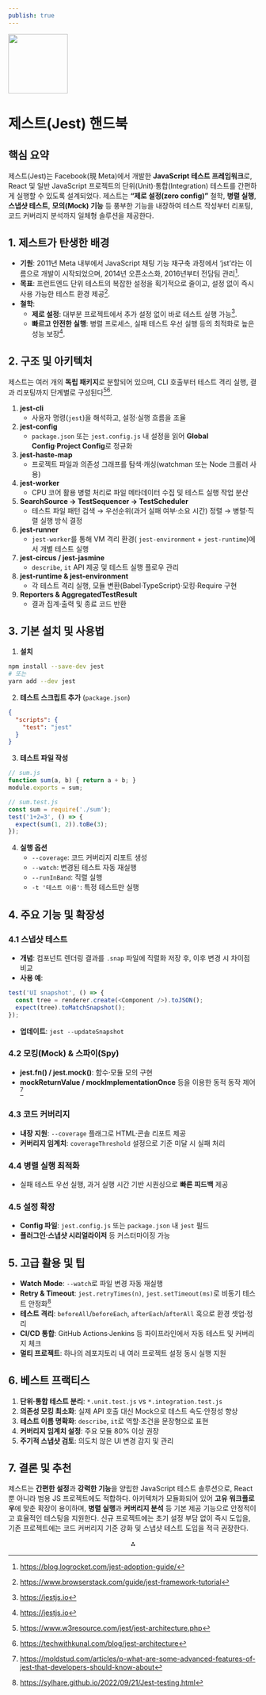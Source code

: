 ```yaml
---
publish: true
---
```


<img src="https://r2cdn.perplexity.ai/pplx-full-logo-primary-dark%402x.png" class="logo" width="120"/>

# 제스트(Jest) 핸드북

## 핵심 요약

제스트(Jest)는 Facebook(現 Meta)에서 개발한 **JavaScript 테스트 프레임워크**로, React 및 일반 JavaScript 프로젝트의 단위(Unit)·통합(Integration) 테스트를 간편하게 실행할 수 있도록 설계되었다. 제스트는 **“제로 설정(zero config)”** 철학, **병렬 실행**, **스냅샷 테스트**, **모의(Mock) 기능** 등 풍부한 기능을 내장하여 테스트 작성부터 리포팅, 코드 커버리지 분석까지 일체형 솔루션을 제공한다.

## 1. 제스트가 탄생한 배경

- **기원**: 2011년 Meta 내부에서 JavaScript 채팅 기능 재구축 과정에서 ‘jst’라는 이름으로 개발이 시작되었으며, 2014년 오픈소스화, 2016년부터 전담팀 관리[^1].
- **목표**: 프런트엔드 단위 테스트의 복잡한 설정을 획기적으로 줄이고, 설정 없이 즉시 사용 가능한 테스트 환경 제공[^2].
- **철학**:
    - **제로 설정**: 대부분 프로젝트에서 추가 설정 없이 바로 테스트 실행 가능[^3].
    - **빠르고 안전한 실행**: 병렬 프로세스, 실패 테스트 우선 실행 등의 최적화로 높은 성능 보장[^3].


## 2. 구조 및 아키텍처

제스트는 여러 개의 **독립 패키지**로 분할되어 있으며, CLI 호출부터 테스트 격리 실행, 결과 리포팅까지 단계별로 구성된다[^4][^5].

1. **jest-cli**
    - 사용자 명령(`jest`)을 해석하고, 설정·실행 흐름을 조율
2. **jest-config**
    - `package.json` 또는 `jest.config.js` 내 설정을 읽어 **Global Config**·**Project Config**로 정규화
3. **jest-haste-map**
    - 프로젝트 파일과 의존성 그래프를 탐색·캐싱(watchman 또는 Node 크롤러 사용)
4. **jest-worker**
    - CPU 코어 활용 병렬 처리로 파일 메타데이터 수집 및 테스트 실행 작업 분산
5. **SearchSource → TestSequencer → TestScheduler**
    - 테스트 파일 패턴 검색 → 우선순위(과거 실패 여부·소요 시간) 정렬 → 병렬·직렬 실행 방식 결정
6. **jest-runner**
    - `jest-worker`를 통해 VM 격리 환경( `jest-environment` + `jest-runtime`)에서 개별 테스트 실행
7. **jest-circus / jest-jasmine**
    - `describe`, `it` API 제공 및 테스트 실행 플로우 관리
8. **jest-runtime \& jest-environment**
    - 각 테스트 격리 실행, 모듈 변환(Babel·TypeScript)·모킹·Require 구현
9. **Reporters \& AggregatedTestResult**
    - 결과 집계·출력 및 종료 코드 반환

## 3. 기본 설치 및 사용법

1. **설치**

```bash
npm install --save-dev jest
# 또는
yarn add --dev jest
```

2. **테스트 스크립트 추가** (`package.json`)

```json
{
  "scripts": {
    "test": "jest"
  }
}
```

3. **테스트 파일 작성**

```javascript
// sum.js
function sum(a, b) { return a + b; }
module.exports = sum;

// sum.test.js
const sum = require('./sum');
test('1+2=3', () => {
  expect(sum(1, 2)).toBe(3);
});
```

4. **실행 옵션**
    - `--coverage`: 코드 커버리지 리포트 생성
    - `--watch`: 변경된 테스트 자동 재실행
    - `--runInBand`: 직렬 실행
    - `-t '테스트 이름'`: 특정 테스트만 실행

## 4. 주요 기능 및 확장성

### 4.1 스냅샷 테스트

- **개념**: 컴포넌트 렌더링 결과를 `.snap` 파일에 직렬화 저장 후, 이후 변경 시 차이점 비교
- **사용 예**:

```javascript
test('UI snapshot', () => {
  const tree = renderer.create(<Component />).toJSON();
  expect(tree).toMatchSnapshot();
});
```

- **업데이트**: `jest --updateSnapshot`


### 4.2 모킹(Mock) \& 스파이(Spy)

- **jest.fn() / jest.mock()**: 함수·모듈 모의 구현
- **mockReturnValue / mockImplementationOnce** 등을 이용한 동적 동작 제어[^6]


### 4.3 코드 커버리지

- **내장 지원**: `--coverage` 플래그로 HTML·콘솔 리포트 제공
- **커버리지 임계치**: `coverageThreshold` 설정으로 기준 미달 시 실패 처리


### 4.4 병렬 실행 최적화

- 실패 테스트 우선 실행, 과거 실행 시간 기반 시퀀싱으로 **빠른 피드백** 제공


### 4.5 설정 확장

- **Config 파일**: `jest.config.js` 또는 `package.json` 내 `jest` 필드
- **플러그인·스냅샷 시리얼라이저** 등 커스터마이징 가능


## 5. 고급 활용 및 팁

- **Watch Mode**: `--watch`로 파일 변경 자동 재실행
- **Retry \& Timeout**: `jest.retryTimes(n)`, `jest.setTimeout(ms)`로 비동기 테스트 안정화[^7]
- **테스트 격리**: `beforeAll`/`beforeEach`, `afterEach`/`afterAll` 훅으로 환경 셋업·정리
- **CI/CD 통합**: GitHub Actions·Jenkins 등 파이프라인에서 자동 테스트 및 커버리지 체크
- **멀티 프로젝트**: 하나의 레포지토리 내 여러 프로젝트 설정 동시 실행 지원


## 6. 베스트 프랙티스

1. **단위·통합 테스트 분리**: `*.unit.test.js` vs `*.integration.test.js`
2. **의존성 모킹 최소화**: 실제 API 호출 대신 Mock으로 테스트 속도·안정성 향상
3. **테스트 이름 명확화**: `describe`, `it`로 역할·조건을 문장형으로 표현
4. **커버리지 임계치 설정**: 주요 모듈 80% 이상 권장
5. **주기적 스냅샷 검토**: 의도치 않은 UI 변경 감지 및 관리

## 7. 결론 및 추천

제스트는 **간편한 설정**과 **강력한 기능**을 양립한 JavaScript 테스트 솔루션으로, React뿐 아니라 범용 JS 프로젝트에도 적합하다. 아키텍처가 모듈화되어 있어 **고유 워크플로우**에 맞춘 확장이 용이하며, **병렬 실행**과 **커버리지 분석** 등 기본 제공 기능으로 안정적이고 효율적인 테스팅을 지원한다. 신규 프로젝트에는 초기 설정 부담 없이 즉시 도입을, 기존 프로젝트에는 코드 커버리지 기준 강화 및 스냅샷 테스트 도입을 적극 권장한다.

<div style="text-align: center">⁂</div>

[^1]: https://blog.logrocket.com/jest-adoption-guide/

[^2]: https://www.browserstack.com/guide/jest-framework-tutorial

[^3]: https://jestjs.io

[^4]: https://www.w3resource.com/jest/jest-architecture.php

[^5]: https://techwithkunal.com/blog/jest-architecture

[^6]: https://moldstud.com/articles/p-what-are-some-advanced-features-of-jest-that-developers-should-know-about

[^7]: https://sylhare.github.io/2022/09/21/Jest-testing.html

[^8]: https://www.adesso.de/en/news/blog/the-jest-testing-framework-our-top-five-features-2.jsp

[^9]: https://www.lambdatest.com/jest

[^10]: https://jestjs.io/docs/configuration

[^11]: https://jestjs.io/docs/architecture

[^12]: https://blogs.perficient.com/2024/03/05/mastering-advanced-features-and-techniques-of-jest-react-testing-library/

[^13]: https://www.testim.io/blog/jest-testing-a-helpful-introductory-tutorial/

[^14]: https://www.youtube.com/watch?v=3YDiloj8_d0

[^15]: https://testomat.io/blog/tutorial-on-how-to-organize-an-advanced-jest-testing-framework/

[^16]: https://jestjs.io/docs/getting-started

[^17]: https://mintaku-blog.net/api-jest/

[^18]: https://www.startearly.ai/post/a-developers-tutorial-to-jest-unit-testing

[^19]: https://www.youtube.com/watch?v=x6NUZ8dc9Qg

[^20]: https://runebook.dev/ja/docs/jest/architecture

